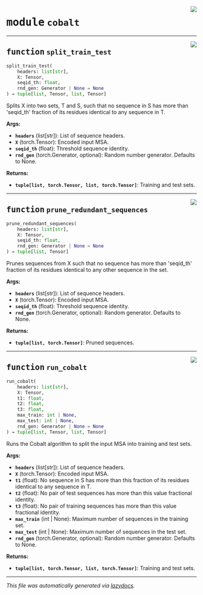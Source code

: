 <!-- markdownlint-disable -->

<a href="https://github.com/spqb/adabmDCApy/tree/main/adabmDCA/cobalt.py#L0"><img align="right" style="float:right;" src="https://img.shields.io/badge/-source-cccccc?style=flat-square"></a>

# <kbd>module</kbd> `cobalt`





---

<a href="https://github.com/spqb/adabmDCApy/tree/main/adabmDCA/cobalt.py#L17"><img align="right" style="float:right;" src="https://img.shields.io/badge/-source-cccccc?style=flat-square"></a>

## <kbd>function</kbd> `split_train_test`

```python
split_train_test(
    headers: list[str],
    X: Tensor,
    seqid_th: float,
    rnd_gen: Generator | None = None
) → tuple[list, Tensor, list, Tensor]
```

Splits X into two sets, T and S, such that no sequence in S has more than 'seqid_th' fraction of its residues identical to any sequence in T. 



**Args:**
 
 - <b>`headers`</b> (list[str]):  List of sequence headers. 
 - <b>`X`</b> (torch.Tensor):  Encoded input MSA. 
 - <b>`seqid_th`</b> (float):  Threshold sequence identity. 
 - <b>`rnd_gen`</b> (torch.Generator, optional):  Random number generator. Defaults to None. 



**Returns:**
 
 - <b>`tuple[list, torch.Tensor, list, torch.Tensor]`</b>:  Training and test sets. 


---

<a href="https://github.com/spqb/adabmDCApy/tree/main/adabmDCA/cobalt.py#L66"><img align="right" style="float:right;" src="https://img.shields.io/badge/-source-cccccc?style=flat-square"></a>

## <kbd>function</kbd> `prune_redundant_sequences`

```python
prune_redundant_sequences(
    headers: list[str],
    X: Tensor,
    seqid_th: float,
    rnd_gen: Generator | None = None
) → tuple[list, Tensor]
```

Prunes sequences from X such that no sequence has more than 'seqid_th' fraction of its residues identical to any other sequence in the set. 



**Args:**
 
 - <b>`headers`</b> (list[str]):  List of sequence headers. 
 - <b>`X`</b> (torch.Tensor):  Encoded input MSA. 
 - <b>`seqid_th`</b> (float):  Threshold sequence identity. 
 - <b>`rnd_gen`</b> (torch.Generator, optional):  Random generator. Defaults to None. 



**Returns:**
 
 - <b>`tuple[list, torch.Tensor]`</b>:  Pruned sequences. 


---

<a href="https://github.com/spqb/adabmDCApy/tree/main/adabmDCA/cobalt.py#L95"><img align="right" style="float:right;" src="https://img.shields.io/badge/-source-cccccc?style=flat-square"></a>

## <kbd>function</kbd> `run_cobalt`

```python
run_cobalt(
    headers: list[str],
    X: Tensor,
    t1: float,
    t2: float,
    t3: float,
    max_train: int | None,
    max_test: int | None,
    rnd_gen: Generator | None = None
) → tuple[list, Tensor, list, Tensor]
```

Runs the Cobalt algorithm to split the input MSA into training and test sets. 



**Args:**
 
 - <b>`headers`</b> (list[str]):  List of sequence headers. 
 - <b>`X`</b> (torch.Tensor):  Encoded input MSA. 
 - <b>`t1`</b> (float):  No sequence in S has more than this fraction of its residues identical to any sequence in T. 
 - <b>`t2`</b> (float):  No pair of test sequences has more than this value fractional identity. 
 - <b>`t3`</b> (float):  No pair of training sequences has more than this value fractional identity. 
 - <b>`max_train`</b> (int | None):  Maximum number of sequences in the training set. 
 - <b>`max_test`</b> (int | None):  Maximum number of sequences in the test set. 
 - <b>`rnd_gen`</b> (torch.Generator, optional):  Random number generator. Defaults to None. 



**Returns:**
 
 - <b>`tuple[list, torch.Tensor, list, torch.Tensor]`</b>:  Training and test sets. 




---

_This file was automatically generated via [lazydocs](https://github.com/ml-tooling/lazydocs)._
